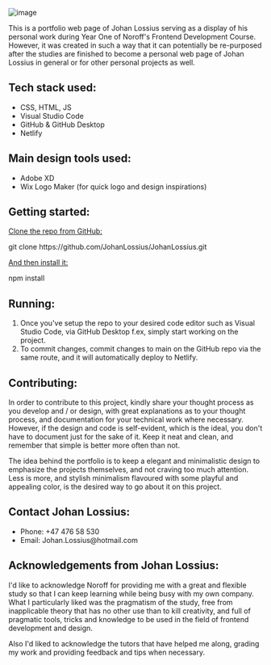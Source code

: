 <!--
**JohanLossius/JohanLossius** is a ✨ _special_ ✨ repository because its `README.md` (this file) appears on your GitHub profile.

Here are some ideas to get you started:

- 🔭 I’m currently working on ...
- 🌱 I’m currently learning ...
- 👯 I’m looking to collaborate on ...
- 🤔 I’m looking for help with ...
- 💬 Ask me about ...
- 📫 How to reach me: ...
- 😄 Pronouns: ...
- ⚡ Fun fact: ...
--> 
![image](https://user-images.githubusercontent.com/52312393/224484786-a9c33677-8843-4e96-824f-f3d375498f2c.png)

<p>This is a portfolio web page of Johan Lossius serving as a display of his personal work during Year One of Noroff's Frontend Development Course. However, it was created in such a way that it can potentially be re-purposed after the studies are finished to become a personal web page of Johan Lossius in general or for other personal projects as well.</p>

<h2>Tech stack used:</h2>
<ul>
    <li>CSS, HTML, JS</li>
    <li>Visual Studio Code</li>
    <li>GitHub & GitHub Desktop</li>
    <li>Netlify</li>
</ul>
  
<h2>Main design tools used:</h2>
<ul>
    <li>Adobe XD</li>
    <li>Wix Logo Maker (for quick logo and design inspirations)</li>
</ul>

  <h2>Getting started:</h2>
  <ins>Clone the repo from GitHub:</ins>
  <p>git clone https://github.com/JohanLossius/JohanLossius.git</p>

  <ins>And then install it:</ins>
  <p>npm install</p>

<h2>Running:</h2>
<ol>
<li>Once you've setup the repo to your desired code editor such as Visual Studio Code, via GitHub Desktop f.ex, simply start working on the project.</li>
<li>To commit changes, commit changes to main on the GitHub repo via the same route, and it will automatically deploy to Netlify.</li>
</ol>

<h2>Contributing:</h2>
<p>In order to contribute to this project, kindly share your thought process as you develop and / or design, with great explanations as to your thought process, and documentation for your technical work where necessary. However, if the design and code is self-evident, which is the ideal, you don't have to document just for the sake of it. Keep it neat and clean, and remember that simple is better more often than not.</p>
<p>The idea behind the portfolio is to keep a elegant and minimalistic design to emphasize the projects themselves, and not craving too much attention. Less is more, and stylish minimalism flavoured with some playful and appealing color, is the desired way to go about it on this project.</p>

<h2>Contact Johan Lossius:</h2>
<ul>
  <li>Phone: +47 476 58 530</li>
  <li>Email: Johan.Lossius@hotmail.com</li>
</ul>

   <h2>Acknowledgements from Johan Lossius:</h2>
<p>I'd like to acknowledge Noroff for providing me with a great and flexible study so that I can keep learning while being busy with my own company. What I particularly liked was the pragmatism of the study, free from inapplicable theory that has no other use than to kill creativity, and full of pragmatic tools, tricks and knowledge to be used in the field of frontend development and design.</p>
<p>Also I'd liked to acknowledge the tutors that have helped me along, grading my work and providing feedback and tips when necessary.</p>
